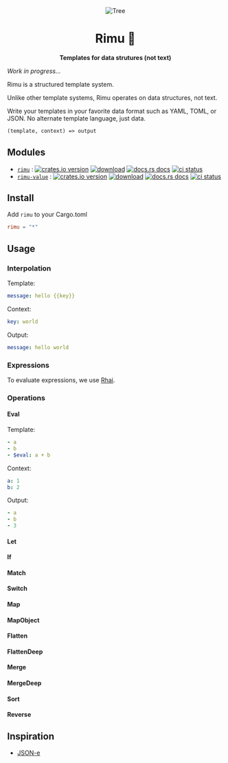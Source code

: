 <div align="center">
  <img
    alt="Tree"
    src="https://i.imgur.com/edQ8A2am.png"
  />
</div>

<h1 align="center">Rimu 🌲</h1>

<div align="center">
  <strong>
    Templates for data strutures (not text)
  </strong>
</div>

_Work in progress..._

Rimu is a structured template system.

Unlike other template systems, Rimu operates on data structures, not text.

Write your templates in your favorite data format such as YAML, TOML, or JSON. No alternate template language, just data.

```txt
(template, context) => output
```

## Modules

- [`rimu`](./rimu/) : [![crates.io version](https://img.shields.io/crates/v/rimu.svg?style=flat-square)](https://crates.io/crates/rimu) [![download](https://img.shields.io/crates/d/rimu.svg?style=flat-square)](https://crates.io/crates/rimu) [![docs.rs docs](https://img.shields.io/badge/docs-latest-blue.svg?style=flat-square)](https://docs.rs/rimu) [![ci status](https://img.shields.io/github/actions/workflow/status/ahdinosaur/rimu/rust.yml?branch=main&style=flat-square)](https://github.com/ahdinosaur/rimu/actions/workflows/rust.yml)
- [`rimu-value`](./rimu-value) : [![crates.io version](https://img.shields.io/crates/v/rimu-value.svg?style=flat-square)](https://crates.io/crates/rimu-value) [![download](https://img.shields.io/crates/d/rimu-value.svg?style=flat-square)](https://crates.io/crates/rimu-value) [![docs.rs docs](https://img.shields.io/badge/docs-latest-blue.svg?style=flat-square)](https://docs.rs/rimu-value) [![ci status](https://img.shields.io/github/actions/workflow/status/ahdinosaur/rimu-value/rust.yml?branch=main&style=flat-square)](https://github.com/ahdinosaur/rimu-value/actions/workflows/rust.yml)

## Install

Add `rimu` to your Cargo.toml

```toml
rimu = "*"
```

## Usage

### Interpolation

Template:

```yaml
message: hello {{key}}
```

Context:

```yaml
key: world
```

Output:

```yaml
message: hello world
```

### Expressions

To evaluate expressions, we use [Rhai](https://rhai.rs/).

### Operations

#### Eval

Template:

```yaml
- a
- b
- $eval: a + b
```

Context:

```yaml
a: 1
b: 2
```

Output:

```yaml
- a
- b
- 3
```

#### Let
#### If
#### Match
#### Switch
#### Map
#### MapObject
#### Flatten
#### FlattenDeep
#### Merge
#### MergeDeep
#### Sort
#### Reverse

## Inspiration

- [JSON-e](https://json-e.js.org/)
